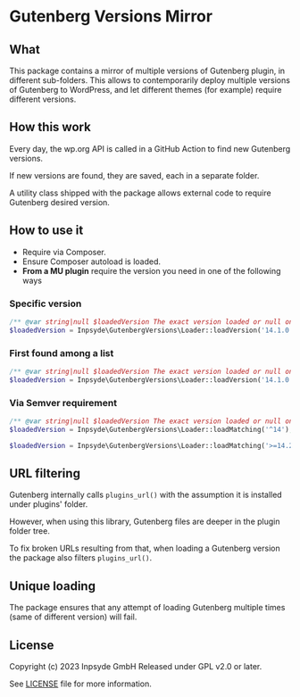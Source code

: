 # Gutenberg Versions Mirror

## What

This package contains a mirror of multiple versions of Gutenberg plugin, in different sub-folders.
This allows  to contemporarily deploy multiple versions of Gutenberg to WordPress, and let different
themes (for example) require different versions.
    
    
## How this work

Every day, the wp.org API is called in a GitHub Action to find new Gutenberg versions.

If new versions are found, they are saved, each in a separate folder.

A utility class shipped with the package allows external code to require Gutenberg desired version.


## How to use it

- Require via Composer.
- Ensure Composer autoload is loaded.
-  **From a MU plugin** require the version you need in one of the following ways

### Specific version

```php
/** @var string|null $loadedVersion The exact version loaded or null on failure */
$loadedVersion = Inpsyde\GutenbergVersions\Loader::loadVersion('14.1.0');
```

### First found among a list

```php
/** @var string|null $loadedVersion The exact version loaded or null on failure */
$loadedVersion = Inpsyde\GutenbergVersions\Loader::loadVersion('14.1.0', '13.2.0');
```

### Via Semver requirement

```php
/** @var string|null $loadedVersion The exact version loaded or null on failure */
$loadedVersion = Inpsyde\GutenbergVersions\Loader::loadMatching('^14');

$loadedVersion = Inpsyde\GutenbergVersions\Loader::loadMatching('>=14.2.0 || ~13.2');
```


## URL filtering

Gutenberg internally calls `plugins_url()` with the assumption it is installed under plugins' folder.

However, when using this library, Gutenberg files are deeper in the plugin folder tree.

To fix broken URLs resulting from that, when loading a Gutenberg version the package also filters
`plugins_url()`.


## Unique loading

The package ensures that any attempt of loading Gutenberg multiple times (same of different version)
will fail.


## License

Copyright (c) 2023 Inpsyde GmbH Released under GPL v2.0 or later.

See [LICENSE](LICENSE) file for more information.

